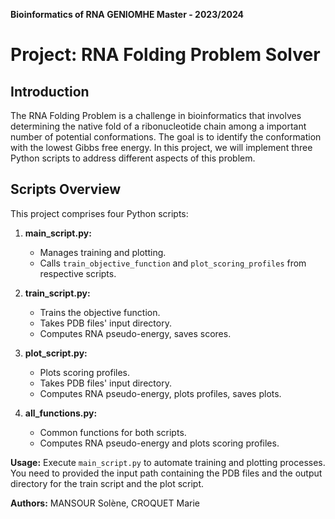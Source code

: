 **Bioinformatics of RNA GENIOMHE Master - 2023/2024**

# Project: RNA Folding Problem Solver 

## Introduction
The RNA Folding Problem is a challenge in bioinformatics that involves determining the native fold of a ribonucleotide chain among a important number of potential conformations. The goal is to identify the conformation with the lowest Gibbs free energy. In this project, we will implement three Python scripts to address different aspects of this problem.

## Scripts Overview
This project comprises four Python scripts:

1. **main_script.py:**
   - Manages training and plotting.
   - Calls `train_objective_function` and `plot_scoring_profiles` from respective scripts.

2. **train_script.py:**
   - Trains the objective function.
   - Takes PDB files' input directory.
   - Computes RNA pseudo-energy, saves scores.

3. **plot_script.py:**
   - Plots scoring profiles.
   - Takes PDB files' input directory.
   - Computes RNA pseudo-energy, plots profiles, saves plots.

4. **all_functions.py:**
   - Common functions for both scripts.
   - Computes RNA pseudo-energy and plots scoring profiles.

**Usage:**
Execute `main_script.py` to automate training and plotting processes. You need to provided the input path containing the PDB files and the output directory for the train script and the plot script.

**Authors:**
MANSOUR Solène, CROQUET Marie


